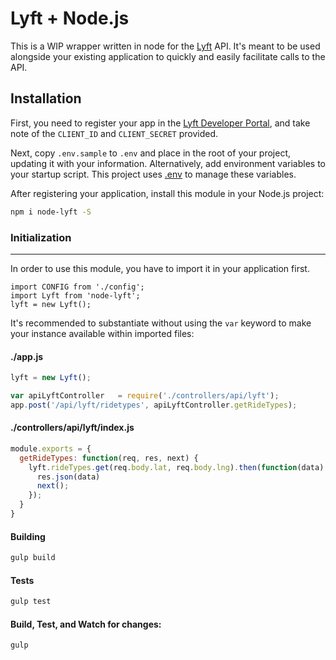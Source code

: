 Lyft + Node.js
=========

This is a WIP wrapper written in node for the [Lyft](https://www.lyft.com/developers) API. It's meant to be used alongside your existing application to quickly and easily facilitate calls to the API.

Installation
------------

First, you need to register your app in the [Lyft Developer Portal](https://www.lyft.com/developers), and take note of the `CLIENT_ID` and `CLIENT_SECRET` provided.

Next, copy `.env.sample` to `.env` and place in the root of your project, updating it with your information. Alternatively, add environment variables to your startup script. This project uses [.env](https://www.npmjs.com/package/dotenv) to manage these variables.

After registering your application, install this module in your Node.js project:

```sh
npm i node-lyft -S
```

### Initialization
-----
In order to use this module, you have to import it in your application first.

```es6
import CONFIG from './config';
import Lyft from 'node-lyft';
lyft = new Lyft();
```

It's recommended to substantiate without using the `var` keyword to make your instance available within imported files:

#### ./app.js

```js
lyft = new Lyft();

var apiLyftController   = require('./controllers/api/lyft');
app.post('/api/lyft/ridetypes', apiLyftController.getRideTypes);
```

#### ./controllers/api/lyft/index.js

```js
module.exports = {
  getRideTypes: function(req, res, next) {
    lyft.rideTypes.get(req.body.lat, req.body.lng).then(function(data) {
      res.json(data)
      next();
    });
  }
}
```

#### Building

```sh
gulp build
```

#### Tests

```sh
gulp test
```

#### Build, Test, and Watch for changes:

```sh
gulp
```
